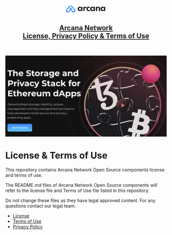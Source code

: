 <p align="center">
<a href="#start"><img height="30rem" src="https://raw.githubusercontent.com/arcana-network/branding/main/an_logo_light_temp.png"/></a>
<h2 align="center"> <a href="https://arcana.network/">Arcana Network <br/> License, Privacy Policy & Terms of Use </a></h2>
</p>
<br/>
<p id="banner" align="center">

</p><p id="start" align="center">
<a href="https://docs.beta.arcana.network/"><img src="https://raw.githubusercontent.com/arcana-network/branding/main/an_banner_temp.png" alt="Arcana Storage SDK"/></a>
</p>

# License & Terms of Use

This repository contains Arcana Network Open Source components
license and terms of use.

The README.md files of Arcana Network Open Source components will refer to the license file and Terms of Use file listed in this repository.

Do not change these files as they have legal approved content.
For any questions contact our legal team.

* [License](https://github.com/arcana-network/license/blob/main/LICENSE.md)
* [Terms of Use](https://github.com/arcana-network/license/blob/main/Terms.md)
* [Privacy Policy](https://github.com/arcana-network/license/blob/main/PRIVACY.md)
